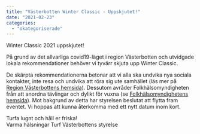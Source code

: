```yaml
---
title: "Västerbotten Winter Classic - Uppskjutet!"
date: "2021-02-23"
categories: 
  - "okategoriserade"
---
```


Winter Classic 2021 uppskjutet!

På grund av det allvarliga covid19-läget i region Västerbotten och utvidgade lokala rekommendationer behöver vi tyvärr skjuta upp Winter Classic.

De skärpta rekommendationerna betonar att vi alla ska undvika nya sociala kontakter, inte resa och undvika att röra sig ute samhället (läs mer på [Region Västerbottens hemsida](https://regionvasterbotten.se/fortsatt-hog-smittspridning-i-vasterbotten)). Dessutom avråder Folkhälsomyndigheten från att anordna tävlingar och dylikt för vuxna (se [Folkhälsomyndighetens hemsida](https://www.folkhalsomyndigheten.se/smittskydd-beredskap/utbrott/aktuella-utbrott/covid-19/skydda-dig-och-andra/rekommendationer-for-att-minska-spridningen-av-covid-19/)). Mot bakgrund av detta har styrelsen beslutat att flytta fram eventet. Vi hoppas att kunna återkomma med ett nytt datum inom kort.

Turfa lugnt och håll er friska!  
Varma hälsningar Turf Västerbottens styrelse
